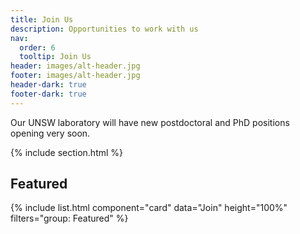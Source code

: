 ```yaml
---
title: Join Us
description: Opportunities to work with us
nav:
  order: 6
  tooltip: Join Us
header: images/alt-header.jpg
footer: images/alt-header.jpg
header-dark: true
footer-dark: true
---
```


Our UNSW laboratory will have new postdoctoral and PhD positions opening very soon.

{% include section.html %}

## Featured

{% include list.html component="card" data="Join" height="100%" filters="group: Featured" %}
